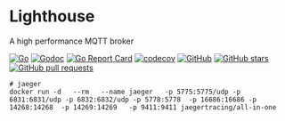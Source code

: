 # Lighthouse

A high performance MQTT broker

[![Go](https://github.com/yunqi/lighthouse/actions/workflows/go.yml/badge.svg)](https://github.com/yunqi/lighthouse/actions/workflows/go.yml)
[![Godoc](https://img.shields.io/badge/godoc-reference-brightgreen)](https://pkg.go.dev/github.com/yunqi/lighthouse)
[![Go Report Card](https://goreportcard.com/badge/github.com/yunqi/lighthouse)](https://goreportcard.com/report/github.com/yunqi/lighthouse)
[![codecov](https://codecov.io/gh/yunqi/lighthouse/branch/master/graph/badge.svg?token=PGEOJVIkZB)](https://codecov.io/gh/yunqi/lighthouse)
[![GitHub](https://img.shields.io/github/license/yunqi/lighthouse)](https://github.com/yunqi/lighthouse/blob/master/LICENSE)
[![GitHub stars](https://img.shields.io/github/stars/yunqi/lighthouse)](https://github.com/yunqi/lighthouse/stargazers)
[![GitHub pull requests](https://img.shields.io/github/issues-pr-raw/yunqi/lighthouse)](https://github.com/yunqi/lighthouse/pulls)

```shell
# jaeger
docker run -d   --rm   --name jaeger   -p 5775:5775/udp -p 6831:6831/udp -p 6832:6832/udp -p 5778:5778  -p 16686:16686 -p 14268:14268  -p 14269:14269   -p 9411:9411 jaegertracing/all-in-one
```